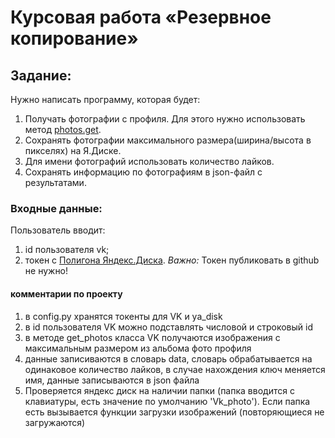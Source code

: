 # Курсовая работа «Резервное копирование»

## Задание:
Нужно написать программу, которая будет:
1. Получать фотографии с профиля. Для этого нужно использовать метод [photos.get](https://vk.com/dev/photos.get).
2. Сохранять фотографии максимального размера(ширина/высота в пикселях) на Я.Диске.
3. Для имени фотографий использовать количество лайков. 
4. Сохранять информацию по фотографиям в json-файл с результатами. 
   
### Входные данные:
Пользователь вводит:
1. id пользователя vk;
2. токен с [Полигона Яндекс.Диска](https://yandex.ru/dev/disk/poligon/).
*Важно:* Токен публиковать в github не нужно!

#### комментарии по проекту
1. в config.py хранятся токенты для VK и ya_disk
2. в id пользователя VK можно подставлять числовой и строковый id
3. в методе get_photos класса VK получаются изображения с максимальным размером из альбома фото профиля 
4. данные записиваются в словарь data, словарь обрабатывается на одинаковое количество лайков, в случае нахождения ключ меняется имя, данные записываются в json файла
5. Проверяется яндекс диск на наличии папки (папка вводится с клавиатуры, есть значение по умолчанию 'Vk_photo'). Если папка есть вызывается функции загрузки изображений (повторяющиеся не загружаются)